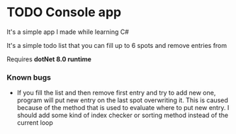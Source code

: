 # TODO Console app
It's a simple app I made while learning C#

It's a simple todo list that you can fill up to 6 spots and remove entries from

Requires **dotNet 8.0 runtime**

### Known bugs
- If you fill the list and then remove first entry and try to add new one, program will put new entry on the last spot overwriting it. This is caused because of the method that is used to evaluate where to put new entry. I should add some kind of index checker or sorting method instead of the current loop
